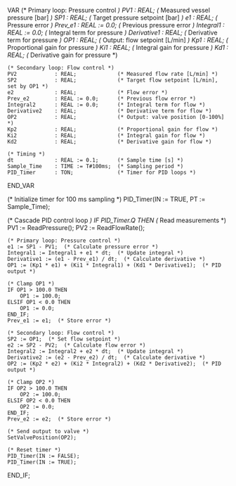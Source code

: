 VAR
    (* Primary loop: Pressure control *)
    PV1            : REAL;             (* Measured vessel pressure [bar] *)
    SP1            : REAL;             (* Target pressure setpoint [bar] *)
    e1             : REAL;             (* Pressure error *)
    Prev_e1        : REAL := 0.0;      (* Previous pressure error *)
    Integral1      : REAL := 0.0;      (* Integral term for pressure *)
    Derivative1    : REAL;             (* Derivative term for pressure *)
    OP1            : REAL;             (* Output: flow setpoint [L/min] *)
    Kp1            : REAL;             (* Proportional gain for pressure *)
    Ki1            : REAL;             (* Integral gain for pressure *)
    Kd1            : REAL;             (* Derivative gain for pressure *)

    (* Secondary loop: Flow control *)
    PV2            : REAL;             (* Measured flow rate [L/min] *)
    SP2            : REAL;             (* Target flow setpoint [L/min], set by OP1 *)
    e2             : REAL;             (* Flow error *)
    Prev_e2        : REAL := 0.0;      (* Previous flow error *)
    Integral2      : REAL := 0.0;      (* Integral term for flow *)
    Derivative2    : REAL;             (* Derivative term for flow *)
    OP2            : REAL;             (* Output: valve position [0-100%] *)
    Kp2            : REAL;             (* Proportional gain for flow *)
    Ki2            : REAL;             (* Integral gain for flow *)
    Kd2            : REAL;             (* Derivative gain for flow *)

    (* Timing *)
    dt             : REAL := 0.1;      (* Sample time [s] *)
    Sample_Time    : TIME := T#100ms;  (* Sampling period *)
    PID_Timer      : TON;              (* Timer for PID loops *)
END_VAR

(* Initialize timer for 100 ms sampling *)
PID_Timer(IN := TRUE, PT := Sample_Time);

(* Cascade PID control loop *)
IF PID_Timer.Q THEN
    (* Read measurements *)
    PV1 := ReadPressure();
    PV2 := ReadFlowRate();

    (* Primary loop: Pressure control *)
    e1 := SP1 - PV1;  (* Calculate pressure error *)
    Integral1 := Integral1 + e1 * dt;  (* Update integral *)
    Derivative1 := (e1 - Prev_e1) / dt;  (* Calculate derivative *)
    OP1 := (Kp1 * e1) + (Ki1 * Integral1) + (Kd1 * Derivative1);  (* PID output *)
    
    (* Clamp OP1 *)
    IF OP1 > 100.0 THEN
        OP1 := 100.0;
    ELSIF OP1 < 0.0 THEN
        OP1 := 0.0;
    END_IF;
    Prev_e1 := e1;  (* Store error *)

    (* Secondary loop: Flow control *)
    SP2 := OP1;  (* Set flow setpoint *)
    e2 := SP2 - PV2;  (* Calculate flow error *)
    Integral2 := Integral2 + e2 * dt;  (* Update integral *)
    Derivative2 := (e2 - Prev_e2) / dt;  (* Calculate derivative *)
    OP2 := (Kp2 * e2) + (Ki2 * Integral2) + (Kd2 * Derivative2);  (* PID output *)
    
    (* Clamp OP2 *)
    IF OP2 > 100.0 THEN
        OP2 := 100.0;
    ELSIF OP2 < 0.0 THEN
        OP2 := 0.0;
    END_IF;
    Prev_e2 := e2;  (* Store error *)

    (* Send output to valve *)
    SetValvePosition(OP2);

    (* Reset timer *)
    PID_Timer(IN := FALSE);
    PID_Timer(IN := TRUE);
END_IF;
